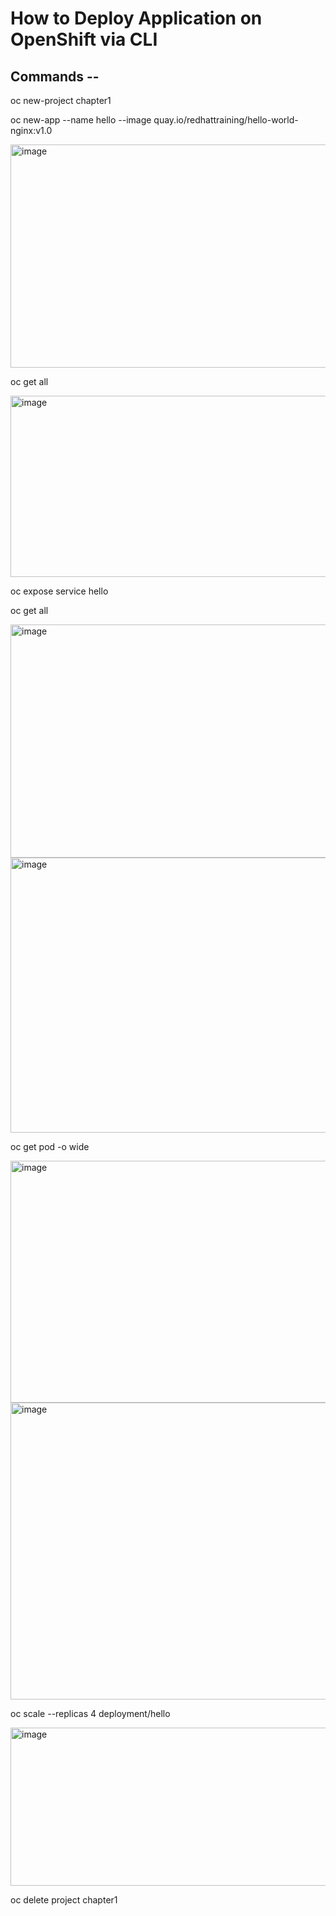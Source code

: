 # How to Deploy Application on OpenShift via CLI 

## Commands --  

oc new-project chapter1  

oc new-app --name hello --image quay.io/redhattraining/hello-world-nginx:v1.0  


<img width="832" height="357" alt="image" src="https://github.com/user-attachments/assets/b4bdde73-9e90-4edc-82a8-d2aaaa19c748" />

oc get all  

<img width="837" height="290" alt="image" src="https://github.com/user-attachments/assets/67291901-6f0c-41bf-aff0-3f6fcebfb1d1" />

oc expose service hello  

oc get all  


<img width="822" height="373" alt="image" src="https://github.com/user-attachments/assets/97caca60-5064-4de9-84e0-ad10640d15ec" />


<img width="852" height="440" alt="image" src="https://github.com/user-attachments/assets/8fcd06d4-d9b3-4f56-a8cf-98ae17d73e3b" />




oc get pod -o wide  

<img width="828" height="387" alt="image" src="https://github.com/user-attachments/assets/73528c13-602c-4b91-93a6-b2b5961bc110" />

<img width="822" height="475" alt="image" src="https://github.com/user-attachments/assets/15b08c81-d49a-459d-be0f-a5d0c20d6c86" />



oc scale --replicas 4 deployment/hello  

<img width="827" height="253" alt="image" src="https://github.com/user-attachments/assets/b4c3bf16-de10-43ed-ad28-a81b0be1a60e" />




oc delete project chapter1



